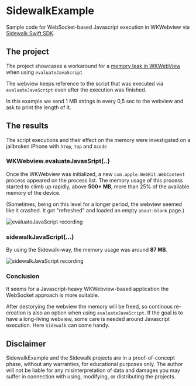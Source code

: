 # SidewalkExample

Sample code for WebSocket-based Javascript execution in WKWebview via [Sidewalk Swift SDK](https://github.com/Danesz/Sidewalk).


## The project
The project showcases a workaround for a [memory leak in WKWebView](https://bugs.webkit.org/show_bug.cgi?id=215729) when using `evaluateJavaScript`

The webview keeps reference to the script that was executed via `evaluateJavaScript` even after the execution was finished.

In this example we send 1 MB strings in every 0,5 sec to the webview and ask to print the length of it.


## The results
The script executions and their effect on the memory were investigated on a jailbroken iPhone with `htop`, `top` and `Xcode`

### WKWebview.evaluateJavasSript(..)
Once the WKWebview was initialized, a new `com.apple.WebKit.WebContent` process appeared on the process list.
The memory usage of this process started to climb up rapidly, above **500+ MB**, more than 25% of the available memory of the device.

(Sometimes, being on this level for a longer period, the webview seemed like it crashed. It got "refreshed" and loaded an empty `about:blank` page.)

![evaluateJavaScript recording](WebviewEvalHighlight.gif)

### sidewalkJavaScript(...)
By using the Sidewalk-way, the memory usage was around **87 MB**.

![sidewalkJavaScript recording](SidewalkEvalHighlight.gif)

### Conclusion
It seems for a Javascript-heavy WKWebview-based application the WebSocket approach is more suitable.

After destorying the webview the memory will be freed, so continous re-creation is also an option when using `evaluateJavaScript`. If the goal is to have a long-living webview, some care is needed around Javascript execution. Here `Sidewalk` can come handy.

## Disclaimer
SidewalkExample and the Sidewalk projects are in a proof-of-concept phase, without any warranties, for educational purposes only.
The author will not be liable for any misinterpretation of data and damages you may suffer in connection with using, modifying, or distributing the projects.
